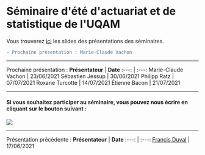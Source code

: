 # Séminaire d'été d'actuariat et de statistique de l'UQAM
Vous trouverez [ici](Slides/) les slides des présentations des séminaires.

```diff
- Prochaine présentation : Marie-Claude Vachon
```

---
Prochaine présentation :
**Présentateur** | **Date**
:---: | :---:
Marie-Claude Vachon | 23/06/2021
Sébastien Jessup | 30/06/2021
Philipp Ratz | 07/07/2021
Roxane Turcotte | 14/07/2021
Étienne Bacon | 21/07/2021

--- 

#### Si vous souhaitez participer au séminaire, vous pouvez nous écrire en cliquant sur le bouton suivant : 
<a href="mailto:gabriel.morin1109@outlook.com?
         cc=michaelides.marie@courrier.uqam.ca, guerin.helene@uqam.ca
         &subject=Participation au Séminaire d'été d'actuariat et de statistique de l'UQAM.
         "><img src="https://img.shields.io/badge/gmail-%23DD0031.svg?&style=for-the-badge&logo=gmail&logoColor=white"/></a>
         
         
<!--- 1. <a href = "Gabriel:gabriel.morin1109@outlook.com">Gabriel Morin</a>;
2. <a href = "Marie_Michaelides:michaelides.marie@courrier.uqam.ca">Marie Michaelides</a>; --->
---

Présentation précédente :
**Présentateur** | **Date**
:---: | :---:
[Francis Duval](https://github.com/francisduval) | 17/06/2021
